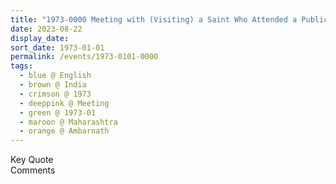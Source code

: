 ```yaml
---
title: "1973-0000 Meeting with (Visiting) a Saint Who Attended a Public Program in Mumbai, Āśhram (Cave), Ambarnath (near Thane), Maharashtra, India"
date: 2023-08-22
display_date: 
sort_date: 1973-01-01
permalink: /events/1973-0101-0000
tags:
  - blue @ English
  - brown @ India
  - crimson @ 1973
  - deeppink @ Meeting
  - green @ 1973-01
  - maroon @ Maharashtra
  - orange @ Ambarnath
---
```


<wave-list>
  <list-title color="green" width="75">Key Quote</list-title>
  <list-item color="BlanchedAlmond"  width="200"></list-item>
  <list-item color="Lavender"></list-item>
  <list-item color="BlanchedAlmond"></list-item>
</wave-list>

<br>

<wave-list>
  <list-title color="green" width="75">Comments</list-title>
  <list-item color="BlanchedAlmond"  width="200"></list-item>
  <list-item color="Lavender"></list-item>
  <list-item color="BlanchedAlmond"></list-item>
</wave-list>